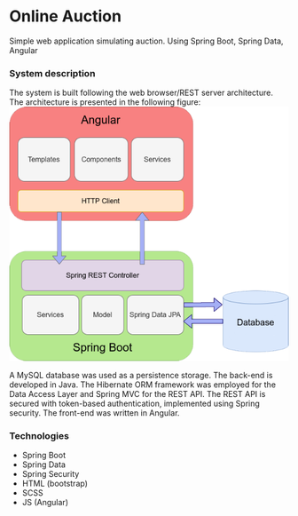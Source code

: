 # Online Auction
Simple web application simulating auction. Using Spring Boot, Spring Data, Angular

### System description
The system is built following the web browser/REST server architecture. The architecture is presented in the following figure:
![architecture](https://github.com/rustamsafarovrs/online-auction/blob/master/angular-spring-boot.png?raw=true)

A MySQL database was used as a persistence storage. The back-end is developed in Java.
The Hibernate ORM framework was employed for the Data Access Layer and Spring MVC for the REST API.
The REST API is secured with token-based authentication, implemented using Spring security.
The front-end was written in Angular.

### Technologies
- Spring Boot
- Spring Data
- Spring Security
- HTML (bootstrap)
- SCSS
- JS (Angular)
